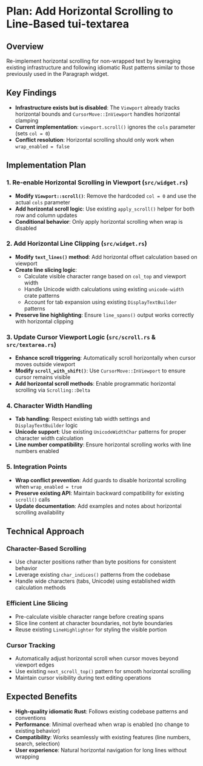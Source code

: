 # Plan: Add Horizontal Scrolling to Line-Based tui-textarea

## Overview
Re-implement horizontal scrolling for non-wrapped text by leveraging existing infrastructure and following idiomatic Rust patterns similar to those previously used in the Paragraph widget.

## Key Findings
- **Infrastructure exists but is disabled**: The `Viewport` already tracks horizontal bounds and `CursorMove::InViewport` handles horizontal clamping
- **Current implementation**: `viewport.scroll()` ignores the `cols` parameter (sets `col = 0`)
- **Conflict resolution**: Horizontal scrolling should only work when `wrap_enabled = false`

## Implementation Plan

### 1. Re-enable Horizontal Scrolling in Viewport (`src/widget.rs`)
- **Modify `Viewport::scroll()`**: Remove the hardcoded `col = 0` and use the actual `cols` parameter
- **Add horizontal scroll logic**: Use existing `apply_scroll()` helper for both row and column updates
- **Conditional behavior**: Only apply horizontal scrolling when wrap is disabled

### 2. Add Horizontal Line Clipping (`src/widget.rs`)
- **Modify `text_lines()` method**: Add horizontal offset calculation based on viewport
- **Create line slicing logic**: 
  - Calculate visible character range based on `col_top` and viewport width
  - Handle Unicode width calculations using existing `unicode-width` crate patterns
  - Account for tab expansion using existing `DisplayTextBuilder` patterns
- **Preserve line highlighting**: Ensure `line_spans()` output works correctly with horizontal clipping

### 3. Update Cursor Viewport Logic (`src/scroll.rs` & `src/textarea.rs`)
- **Enhance scroll triggering**: Automatically scroll horizontally when cursor moves outside viewport
- **Modify `scroll_with_shift()`**: Use `CursorMove::InViewport` to ensure cursor remains visible
- **Add horizontal scroll methods**: Enable programmatic horizontal scrolling via `Scrolling::Delta`

### 4. Character Width Handling
- **Tab handling**: Respect existing tab width settings and `DisplayTextBuilder` logic
- **Unicode support**: Use existing `UnicodeWidthChar` patterns for proper character width calculation
- **Line number compatibility**: Ensure horizontal scrolling works with line numbers enabled

### 5. Integration Points
- **Wrap conflict prevention**: Add guards to disable horizontal scrolling when `wrap_enabled = true`
- **Preserve existing API**: Maintain backward compatibility for existing `scroll()` calls
- **Update documentation**: Add examples and notes about horizontal scrolling availability

## Technical Approach

### Character-Based Scrolling
- Use character positions rather than byte positions for consistent behavior
- Leverage existing `char_indices()` patterns from the codebase
- Handle wide characters (tabs, Unicode) using established width calculation methods

### Efficient Line Slicing
- Pre-calculate visible character range before creating spans
- Slice line content at character boundaries, not byte boundaries
- Reuse existing `LineHighlighter` for styling the visible portion

### Cursor Tracking
- Automatically adjust horizontal scroll when cursor moves beyond viewport edges
- Use existing `next_scroll_top()` pattern for smooth horizontal scrolling
- Maintain cursor visibility during text editing operations

## Expected Benefits
- **High-quality idiomatic Rust**: Follows existing codebase patterns and conventions
- **Performance**: Minimal overhead when wrap is enabled (no change to existing behavior)
- **Compatibility**: Works seamlessly with existing features (line numbers, search, selection)
- **User experience**: Natural horizontal navigation for long lines without wrapping